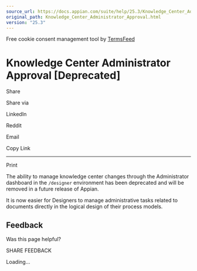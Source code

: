 ```yaml
---
source_url: https://docs.appian.com/suite/help/25.3/Knowledge_Center_Administrator_Approval.html
original_path: Knowledge_Center_Administrator_Approval.html
version: "25.3"
---
```


Free cookie consent management tool by [TermsFeed](https://www.termsfeed.com/)

# Knowledge Center Administrator Approval \[Deprecated\]

Share

Share via

LinkedIn

Reddit

Email

Copy Link

* * *

Print

The ability to manage knowledge center changes through the Administrator dashboard in the `/designer` environment has been deprecated and will be removed in a future release of Appian.

It is now easier for Designers to manage administrative tasks related to documents directly in the logical design of their process models.

## Feedback

Was this page helpful?

SHARE FEEDBACK

Loading...